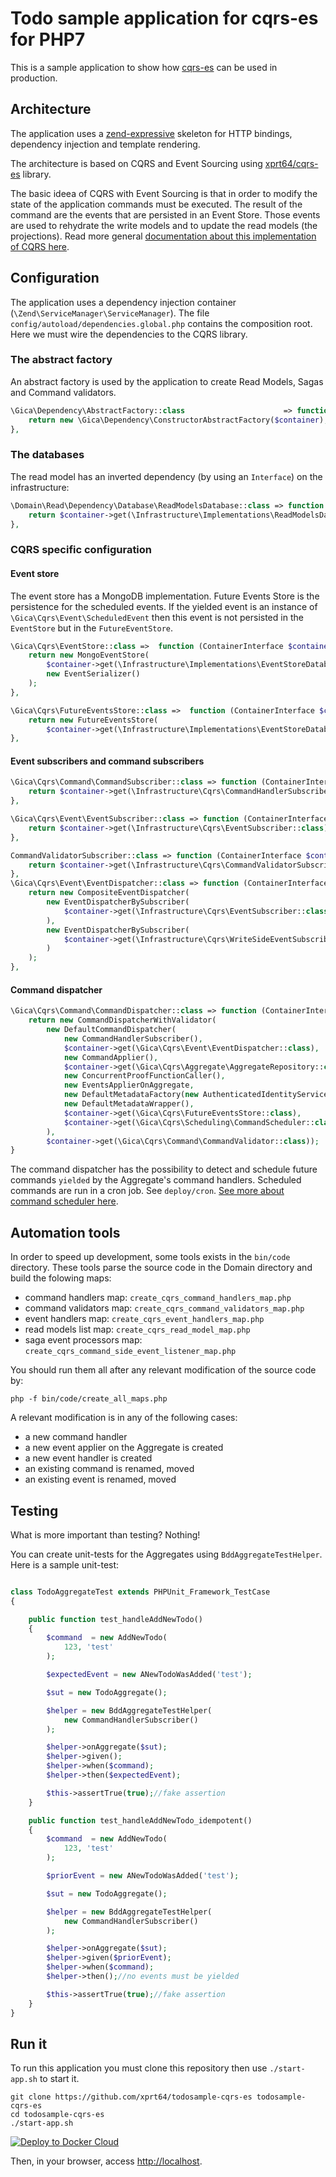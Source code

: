 # Todo sample application for cqrs-es for PHP7 #
This is a sample application to show how [cqrs-es](https://github.com/xprt64/cqrs-es "cqrs-es on github") can be used in production.

## Architecture ##

The application uses a [zend-expressive](https://zendframework.github.io/zend-expressive/ "https://zendframework.github.io/zend-expressive/") skeleton for HTTP bindings, dependency injection and template rendering.

The architecture is based on CQRS and Event Sourcing using [xprt64/cqrs-es](https://github.com/xprt64/cqrs-es "cqrs-es on github") library.

The basic ideea of CQRS with Event Sourcing is that in order to modify the state of the application commands must be executed.
The result of the command are the events that are persisted in an Event Store.
Those events are used to rehydrate the write models and to update the read models (the projections).
Read more general [documentation about this implementation of CQRS here](https://github.com/xprt64/cqrs-es/blob/master/DOCUMENTATION.md).

## Configuration ##
The application uses a dependency injection container (`\Zend\ServiceManager\ServiceManager`).
The file `config/autoload/dependencies.global.php` contains the composition root.
Here we must wire the dependencies to the CQRS library.

### The abstract factory ###

An abstract factory is used by the application to create Read Models, Sagas and Command validators.
```php
\Gica\Dependency\AbstractFactory::class                      => function (\Interop\Container\ContainerInterface $container) {
    return new \Gica\Dependency\ConstructorAbstractFactory($container);
},
```

### The databases ###

The read model has an inverted dependency (by using an `Interface`) on the infrastructure:
```php
\Domain\Read\Dependency\Database\ReadModelsDatabase::class => function (ContainerInterface $container) {
    return $container->get(\Infrastructure\Implementations\ReadModelsDatabase::class);
},

```

### CQRS specific configuration ###

#### Event store ####

The event store has a MongoDB implementation.
Future Events Store is the persistence for the scheduled events. If the yielded event is an instance of `\Gica\Cqrs\Event\ScheduledEvent`
then this event is not persisted in the `EventStore` but in the `FutureEventStore`.

```php
\Gica\Cqrs\EventStore::class =>  function (ContainerInterface $container) {
    return new MongoEventStore(
        $container->get(\Infrastructure\Implementations\EventStoreDatabase::class)->selectCollection('eventStore'),
        new EventSerializer()
    );
},

\Gica\Cqrs\FutureEventsStore::class =>  function (ContainerInterface $container) {
    return new FutureEventsStore(
        $container->get(\Infrastructure\Implementations\EventStoreDatabase::class)->selectCollection('futureEventStore'));
},
```

#### Event subscribers and command subscribers ####

```php
\Gica\Cqrs\Command\CommandSubscriber::class => function (ContainerInterface $container) {
    return $container->get(\Infrastructure\Cqrs\CommandHandlerSubscriber::class);
},

\Gica\Cqrs\Event\EventSubscriber::class => function (ContainerInterface $container) {
    return $container->get(\Infrastructure\Cqrs\EventSubscriber::class);
},

CommandValidatorSubscriber::class => function (ContainerInterface $container) {
    return $container->get(\Infrastructure\Cqrs\CommandValidatorSubscriber::class);
},
\Gica\Cqrs\Event\EventDispatcher::class => function (ContainerInterface $container) {
    return new CompositeEventDispatcher(
        new EventDispatcherBySubscriber(
            $container->get(\Infrastructure\Cqrs\EventSubscriber::class)
        ),
        new EventDispatcherBySubscriber(
            $container->get(\Infrastructure\Cqrs\WriteSideEventSubscriber::class)
        )
    );
},

```

#### Command dispatcher ####

```php
\Gica\Cqrs\Command\CommandDispatcher::class => function (ContainerInterface $container) {
    return new CommandDispatcherWithValidator(
        new DefaultCommandDispatcher(
            new CommandHandlerSubscriber(),
            $container->get(\Gica\Cqrs\Event\EventDispatcher::class),
            new CommandApplier(),
            $container->get(\Gica\Cqrs\Aggregate\AggregateRepository::class),
            new ConcurrentProofFunctionCaller(),
            new EventsApplierOnAggregate,
            new DefaultMetadataFactory(new AuthenticatedIdentityService()),
            new DefaultMetadataWrapper(),
            $container->get(\Gica\Cqrs\FutureEventsStore::class),
            $container->get(\Gica\Cqrs\Scheduling\CommandScheduler::class)
        ),
        $container->get(\Gica\Cqrs\Command\CommandValidator::class));
}
```

The command dispatcher has the possibility to detect and schedule future commands `yielded` by the Aggregate's command handlers.
Scheduled commands are run in a cron job. See `deploy/cron`.
[See more about command scheduler here](https://github.com/xprt64/cqrs-es/blob/master/src/Gica/Cqrs/Scheduling/CommandScheduler.php).

## Automation tools ##
In order to speed up development, some tools exists in the `bin/code` directory.
These tools parse the source code in the Domain directory and build the folowing maps:
- command handlers map: `create_cqrs_command_handlers_map.php`
- command validators map: `create_cqrs_command_validators_map.php`
- event handlers map: `create_cqrs_event_handlers_map.php`
- read models list map: `create_cqrs_read_model_map.php`
- saga event processors map: `create_cqrs_command_side_event_listener_map.php`

You should run them all after any relevant modification of the source code by:
```
php -f bin/code/create_all_maps.php
```

A relevant modification is in any of the following cases:
- a new command handler
- a new event applier on the Aggregate is created
- a new event handler is created
- an existing command is renamed, moved
- an existing event is renamed, moved

## Testing ##
What is more important than testing? Nothing!

You can create unit-tests for the Aggregates using `BddAggregateTestHelper`.
Here is a sample unit-test:
```php

class TodoAggregateTest extends PHPUnit_Framework_TestCase
{

    public function test_handleAddNewTodo()
    {
        $command  = new AddNewTodo(
            123, 'test'
        );

        $expectedEvent = new ANewTodoWasAdded('test');

        $sut = new TodoAggregate();

        $helper = new BddAggregateTestHelper(
            new CommandHandlerSubscriber()
        );

        $helper->onAggregate($sut);
        $helper->given();
        $helper->when($command);
        $helper->then($expectedEvent);

        $this->assertTrue(true);//fake assertion
    }

    public function test_handleAddNewTodo_idempotent()
    {
        $command  = new AddNewTodo(
            123, 'test'
        );

        $priorEvent = new ANewTodoWasAdded('test');

        $sut = new TodoAggregate();

        $helper = new BddAggregateTestHelper(
            new CommandHandlerSubscriber()
        );

        $helper->onAggregate($sut);
        $helper->given($priorEvent);
        $helper->when($command);
        $helper->then();//no events must be yielded

        $this->assertTrue(true);//fake assertion
    }
}
```

## Run it ##

To run this application you must clone this repository then use `./start-app.sh` to start it.

```
git clone https://github.com/xprt64/todosample-cqrs-es todosample-cqrs-es
cd todosample-cqrs-es
./start-app.sh
```

[![Deploy to Docker Cloud](https://files.cloud.docker.com/images/deploy-to-dockercloud.svg)](https://cloud.docker.com/stack/deploy/)

Then, in your browser, access [http://localhost](http://localhost).

